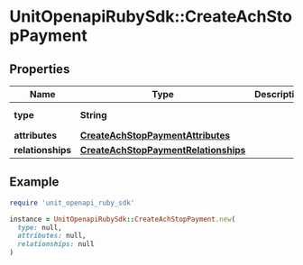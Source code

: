 # UnitOpenapiRubySdk::CreateAchStopPayment

## Properties

| Name | Type | Description | Notes |
| ---- | ---- | ----------- | ----- |
| **type** | **String** |  | [default to &#39;achStopPayment&#39;] |
| **attributes** | [**CreateAchStopPaymentAttributes**](CreateAchStopPaymentAttributes.md) |  |  |
| **relationships** | [**CreateAchStopPaymentRelationships**](CreateAchStopPaymentRelationships.md) |  |  |

## Example

```ruby
require 'unit_openapi_ruby_sdk'

instance = UnitOpenapiRubySdk::CreateAchStopPayment.new(
  type: null,
  attributes: null,
  relationships: null
)
```

